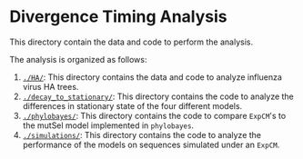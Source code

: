# Divergence Timing Analysis

This directory contain the data and code to perform the analysis.

The analysis is organized as follows:

1. [`./HA/`](./HA/): This directory contains the data and code to analyze influenza virus HA trees.   
2. [`./decay_to_stationary/`](./decay_to_stationary/): This directory contains the code to analyze the differences in stationary state of the four different models.
3. [`./phylobayes/`](./phylobayes/): This directory contains the code to compare `ExpCM`'s to the mutSel model implemented in `phylobayes`.
3. [`./simulations/`](./simulations/): This directory contains the code to analyze the performance of the models on sequences simulated under an `ExpCM`.
